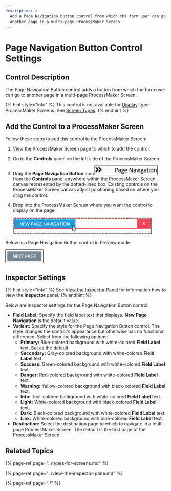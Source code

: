 ```yaml
---
description: >-
  Add a Page Navigation button control from which the form user can go to
  another page in a multi-page ProcessMaker Screen.
---
```


# Page Navigation Button Control Settings

## Control Description <a id="control-description"></a>

The Page Navigation Button control adds a button from which the form user can go to another page in a multi-page ProcessMaker Screen. 

{% hint style="info" %}
This control is not available for [Display](../types-for-screens.md#display)-type ProcessMaker Screens. See [Screen Types](../types-for-screens.md).
{% endhint %}

## Add the Control to a ProcessMaker Screen <a id="add-the-control-to-a-processmaker-screen"></a>

Follow these steps to add this control to the ProcessMaker Screen:

1. View the ProcessMaker Screen page to which to add the control.
2. Go to the **Controls** panel on the left side of the ProcessMaker Screen.
3. Drag the **Page Navigation Button** icon![](../../../../.gitbook/assets/page-navigation-control-screens-builder-processes.png)from the **Controls** panel anywhere within the ProcessMaker Screen canvas represented by the dotted-lined box. Existing controls on the ProcessMaker Screen canvas adjust positioning based on where you drag the control.
4. Drop into the ProcessMaker Screen where you want the control to display on the page.  

   ![](../../../../.gitbook/assets/page-navigation-control-placed-screens-builder-processes.png)

Below is a Page Navigation Button control in Preview mode.

![Page Navigation Button control in Preview mode using the &quot;Secondary&quot; Variant option](../../../../.gitbook/assets/page-navigation-button-control-preview-screens-builder-processes.png)

## Inspector Settings <a id="inspector-settings"></a>

{% hint style="info" %}
See [View the Inspector Panel](../view-the-inspector-pane.md) for information how to view the **Inspector** panel.
{% endhint %}

Below are Inspector settings for the Page Navigation Button control:

* **Field Label:** Specify the field label text that displays. **New** **Page Navigation** is the default value.
* **Variant:** Specify the style for the Page Navigation Button control. The style changes the control's appearance but otherwise has no functional difference. Select from the following options:
  * **Primary:** Blue-colored background with white-colored **Field Label** text. Set as the default.
  * **Secondary:** Gray-colored background with white-colored **Field Label** text.
  * **Success:** Green-colored background with white-colored **Field Label** text.
  * **Danger:** Red-colored background with white-colored **Field Label** text.
  * **Warning:** Yellow-colored background with black-colored **Field Label** text.
  * **Info:** Teal-colored background with white-colored **Field Label** text.
  * **Light:** White-colored background with black-colored **Field Label** text.
  * **Dark:** Black-colored background with white-colored **Field Label** text.
  * **Link:** White-colored background with blue-colored **Field Label** text.
* **Destination:** Select the destination page to which to navigate in a multi-page ProcessMaker Screen. The default is the first page of the ProcessMaker Screen.

## Related Topics <a id="related-topics"></a>

{% page-ref page="../types-for-screens.md" %}

{% page-ref page="../view-the-inspector-pane.md" %}

{% page-ref page="./" %}

